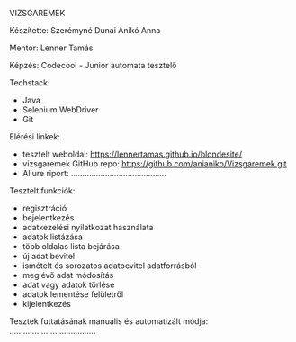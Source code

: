 VIZSGAREMEK


Készítette:
Szerémyné Dunai Anikó Anna

Mentor:
Lenner Tamás

Képzés:
Codecool - Junior automata tesztelő

Techstack:
- Java
- Selenium WebDriver
- Git

Elérési linkek:
- tesztelt weboldal: https://lennertamas.github.io/blondesite/
- vizsgaremek GitHub repo: https://github.com/anianiko/Vizsgaremek.git
- Allure riport: ..........................................

Tesztelt funkciók:
- regisztráció
- bejelentkezés
- adatkezelési nyilatkozat használata
- adatok listázása
- több oldalas lista bejárása
- új adat bevitel
- ismételt és sorozatos adatbevitel adatforrásból
- meglévő adat módosítás
- adat vagy adatok törlése
- adatok lementése felületről
- kijelentkezés

Tesztek futtatásának manuális és automatizált módja:
......................................


